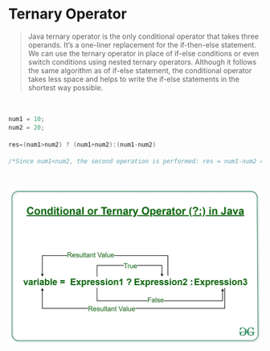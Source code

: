 # Ternary Operator

> Java ternary operator is the only conditional operator that takes three operands. It’s a one-liner replacement for the if-then-else statement. We can use the ternary operator in place of if-else conditions or even switch conditions using nested ternary operators. Although it follows the same algorithm as of if-else statement, the conditional operator takes less space and helps to write the if-else statements in the shortest way possible.

<br>

```java
num1 = 10;
num2 = 20;

res=(num1>num2) ? (num1+num2):(num1-num2)

/*Since num1<num2, the second operation is performed: res = num1-num2 = -10*/
```

<br>

<center>

![Ternary Operator](/gif_img/Conditional-or-Ternary-Operator-__-in-Java.jpg)

</center>